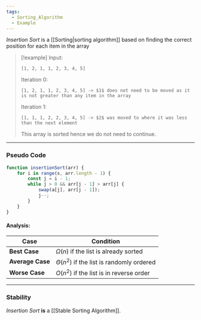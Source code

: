 ```yaml
---
tags:
  - Sorting_Algorithm
  - Example
---
```

_Insertion Sort_ is a [[Sorting|sorting algorithm]] based on finding the correct position for each item in the array

> [!example]
> Input:
> ```
> [1, 2, 1, 1, 2, 3, 4, 5]
> ```
> Iteration 0:
> ```
> [1, 2, 1, 1, 2, 3, 4, 5] -> $1$ does not need to be moved as it is not greater than any item in the array
> ```
>  Iteration 1:
> ```
> [1, 1, 1, 2, 2, 3, 4, 5] -> $2$ was moved to where it was less than the next element
> ```
> This array is sorted hence we do not need to continue.

---
### Pseudo Code
```javascript
function insertionSort(arr) {
	for i in range(s, arr.length - 1) {
		const j = i - 1;
		while j > 0 && arr[j - 1] > arr[j] {
			swap(a[j], arr[j - 1]);
			j--;
		}
	}
}
```

#### Analysis:

| Case             | Condition                                     |
| ---------------- | --------------------------------------------- |
| **Best Case**    | $\Omega(n)$ if the list is already sorted     |
| **Average Case** | $\Theta(n^2)$ if the list is randomly ordered |
| **Worse Case**   | $O(n^2)$ if the list is in reverse order      |

---
### Stability
_Insertion Sort_ **is** a [[Stable Sorting Algorithm]].